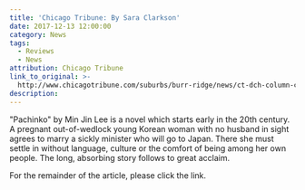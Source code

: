 ```yaml
---
title: 'Chicago Tribune: By Sara Clarkson'
date: 2017-12-13 12:00:00
category: News
tags:
  - Reviews
  - News
attribution: Chicago Tribune
link_to_original: >-
  http://www.chicagotribune.com/suburbs/burr-ridge/news/ct-dch-column-clarkson-tl-1221-20171213-story.html
description:
---
```



"Pachinko" by Min Jin Lee is a novel which starts early in the 20th century. A pregnant out-of-wedlock young Korean woman with no husband in sight agrees to marry a sickly minister who will go to Japan. There she must settle in without language, culture or the comfort of being among her own people. The long, absorbing story follows to great acclaim.

For the remainder of the article, please click the link.&nbsp;